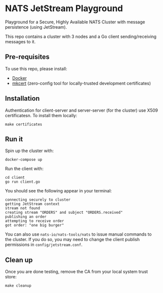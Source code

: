 # NATS JetStream Playground

Playground for a Secure, Highly Available NATS Cluster with message persistence (using JetStream).

This repo contains a cluster with 3 nodes and a Go client sending/receiving messages to it. 

## Pre-requisites
To use this repo, please install:
- [Docker](https://docs.docker.com/get-docker/)
- [mkcert](https://github.com/FiloSottile/mkcert) (zero-config tool for locally-trusted development certificates)


## Installation
Authentication for client-server and server-server (for the cluster) use X509 certificatesn. To install them locally:

```shell
make certificates
```

## Run it
Spin up the cluster with:

```shell
docker-compose up
```

Run the client with:
```shell
cd client
go run client.go
```

You should see the following appear in your terminal:
```
connecting securely to cluster
getting JetStream context
stream not found
creating stream "ORDERS" and subject "ORDERS.received"
publishing an order
attempting to receive order
got order: "one big burger"
```

You can also use `nats-io/nats-tools/nats` to issue manual commands to the cluster. If you do so, you may need to change the client publish permissions in `config/jetstream.conf`.

## Clean up
Once you are done testing, remove the CA from your local system trust store:

```shell
make cleanup
```
